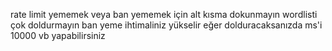 rate limit yememek veya ban yememek için alt kısma dokunmayın wordlisti çok doldurmayın ban yeme ihtimaliniz yükselir eğer dolduracaksanızda ms'i 10000 vb yapabilirsiniz
